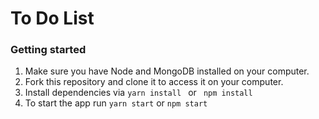# To Do List #

### Getting started
1. Make sure you have Node and MongoDB installed on your computer. 
2. Fork this repository and clone it to access it on your computer.
3. Install dependencies via ```yarn install ``` or ``` npm install```
4. To start the app run ```yarn start``` or ```npm start```